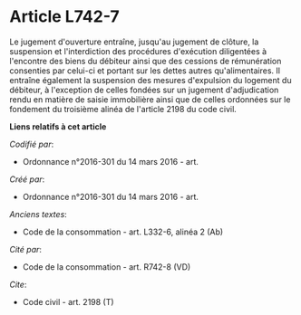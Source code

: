# Article L742-7

Le jugement d'ouverture entraîne, jusqu'au jugement de clôture, la suspension et l'interdiction des procédures d'exécution
diligentées à l'encontre des biens du débiteur ainsi que des cessions de rémunération consenties par celui-ci et portant sur
les dettes autres qu'alimentaires. Il entraîne également la suspension des mesures d'expulsion du logement du débiteur, à
l'exception de celles fondées sur un jugement d'adjudication rendu en matière de saisie immobilière ainsi que de celles
ordonnées sur le fondement du troisième alinéa de l'article 2198 du code civil.

**Liens relatifs à cet article**

_Codifié par_:

  - Ordonnance n°2016-301 du 14 mars 2016 - art.

_Créé par_:

  - Ordonnance n°2016-301 du 14 mars 2016 - art.

_Anciens textes_:

  - Code de la consommation - art. L332-6, alinéa 2 (Ab)

_Cité par_:

  - Code de la consommation - art. R742-8 (VD)

_Cite_:

  - Code civil - art. 2198 (T)
